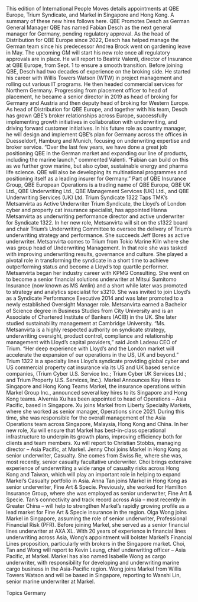 This edition of International People Moves details appointments at QBE Europe, Trium Syndicate, and Markel in Singapore and Hong Kong.
A summary of these new hires follows here.
QBE Promotes Desch as German General Manager
QBE has named Fabian Desch as the next general manager for Germany, pending regulatory approval.
As the head of Distribution for QBE Europe since 2022, Desch has helped manage the German team since his predecessor Andrea Brock went on gardening leave in May.
The upcoming GM will start his new role once all regulatory approvals are in place. He will report to Beatriz Valenti, director of Insurance at QBE Europe, from Sept. 1 to ensure a smooth transition.
Before joining QBE, Desch had two decades of experience on the broking side. He started his career with Willis Towers Watson (WTW) in project management and rolling out various IT programs. He then headed commercial services for Northern Germany. Progressing from placement officer to head of placement, he became a senior director in 2019 as head of broking for Germany and Austria and then deputy head of broking for Western Europe.
As head of Distribution for QBE Europe, and together with his team, Desch has grown QBE’s broker relationships across Europe, successfully implementing growth initiatives in collaboration with underwriting, and driving forward customer initiatives.
In his future role as country manager, he will design and implement QBE’s plan for Germany across the offices in Duesseldorf, Hamburg and Munich, focusing on underwriting expertise and broker service.
“Over the last few years, we have done a great job positioning QBE in the German market and expanding our line of products, including the marine launch,” commented Valenti. “Fabian can build on this as we further grow marine, but also cyber, sustainable energy and pharma life science. QBE will also be developing its multinational programmes and positioning itself as a leading insurer for Germany.”
Part of QBE Insurance Group, QBE European Operations is a trading name of QBE Europe, QBE UK Ltd., QBE Underwriting Ltd., QBE Management Services (UK) Ltd., and QBE Underwriting Services (UK) Ltd.
Trium Syndicate 1322 Taps TMK’s Metsanvirta as Active Underwriter
Trium Syndicate, the Lloyd’s of London cyber and property cat insurance specialist, has appointed Hanna Metsanvirta as underwriting performance director and active underwriter for Syndicate 1322.
In her new role, Metsanvirta will sit on the s1322 board and chair Trium’s Underwriting Committee to oversee the delivery of Trium’s underwriting strategy and performance. She succeeds Jeff Bores as active underwriter.
Metsanvirta comes to Trium from Tokio Marine Kiln where she was group head of Underwriting Management. In that role she was tasked with improving underwriting results, governance and culture. She played a pivotal role in transforming the syndicate in a short time to achieve outperforming status and become a Lloyd’s top quartile performer.
Metsanvirta began her industry career with KPMG Consulting. She went on to become a senior financial solutions underwriter at Mitsui Sumitomo Insurance (now known as MS Amlin) and a short while later was promoted to strategy and analytics specialist for s3210. She was invited to join Lloyd’s as a Syndicate Performance Executive 2014 and was later promoted to a newly established Oversight Manager role.
Metsanvirta earned a Bachelor of Science degree in Business Studies from City University and is an Associate of Chartered Institute of Bankers (ACIB) in the UK. She later studied sustainability management at Cambridge University.
“Ms. Metsanvirta is a highly respected authority on syndicate strategy, underwriting oversight, product control, compliance and relationship management with Lloyd’s capital providers,” said Josh Ladeau CEO of Trium. “Her deep experience with Lloyd’s and the London market will accelerate the expansion of our operations in the US, UK and beyond.”
Trium 1322 is a specialty lines Lloyd’s syndicate providing global cyber and US commercial property cat insurance via its US and UK based service companies, (Trium Cyber U.S. Service Inc.; Trium Cyber UK Services Ltd.; and Trium Property U.S. Services, Inc.).
Markel Announces Key Hires to Singapore and Hong Kong Teams
Markel, the insurance operations within Markel Group Inc., announced several key hires to its Singapore and Hong Kong teams.
Alvernia Xu has been appointed to head of Operations – Asia Pacific, based in Singapore. Xu joins Markel from Liberty Specialty Markets, where she worked as senior manager, Operations since 2021. During this time, she was responsible for the overall management of the Asia Operations team across Singapore, Malaysia, Hong Kong and China. In her new role, Xu will ensure that Markel has best-in-class operational infrastructure to underpin its growth plans, improving efficiency both for clients and team members. Xu will report to Christian Stobbs, managing director – Asia Pacific, at Markel.
Jenny Choi joins Markel in Hong Kong as senior underwriter, Casualty. She comes from Swiss Re, where she was, most recently, senior casualty facultative underwriter. Choi brings extensive experience of underwriting a wide range of casualty risks across Hong Kong and Taiwan, which will play an important role in helping to expand Markel’s Casualty portfolio in Asia.
Anna Tan joins Markel in Hong Kong as senior underwriter, Fine Art & Specie. Previously, she worked for Hamilton Insurance Group, where she was employed as senior underwriter, Fine Art & Specie. Tan’s connectivity and track record across Asia – most recently in Greater China – will help to strengthen Markel’s rapidly growing profile as a lead market for Fine Art & Specie insurance in the region.
Olga Wong joins Markel in Singapore, assuming the role of senior underwriter, Professional Financial Risk (PFR). Before joining Markel, she served as a senior financial lines underwriter at AXA XL. With 20 years of experience in financial lines underwriting across Asia, Wong’s appointment will bolster Markel’s Financial Lines proposition, particularly with brokers in the Singapore market.
Choi, Tan and Wong will report to Kevin Leung, chief underwriting officer – Asia Pacific, at Markel.
Markel has also named Isabelle Wong as cargo underwriter, with responsibility for developing and underwriting marine cargo business in the Asia-Pacific region. Wong joins Markel from Willis Towers Watson and will be based in Singapore, reporting to Wanshi Lin, senior marine underwriter at Markel.

Topics
Germany
